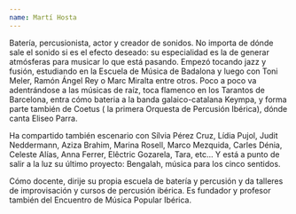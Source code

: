 ```yaml
---
name: Martí Hosta
---
```


Batería, percusionista, actor y creador de sonidos. No importa de dónde sale el sonido si es el efecto deseado: su especialidad es la de generar atmósferas para musicar lo que está pasando. Empezó tocando jazz y fusión, estudiando en la Escuela de Música de Badalona y luego con Toni Meler, Ramón Ángel Rey o Marc Miralta entre otros. Poco a poco va adentrándose a las músicas de raíz, toca flamenco en los Tarantos de Barcelona, entra cómo bateria a la banda galaico-catalana Keympa, y forma parte también de Coetus ( la primera Orquesta de Percusión Ibérica), dónde canta Eliseo Parra.

Ha compartido también escenario con Sílvia Pérez Cruz, Lídia Pujol, Judit Neddermann, Aziza Brahim, Marina Rosell, Marco Mezquida, Carles Dénia, Celeste Alías, Anna Ferrer, Elêctric Gozarela, Tara, etc… Y está a punto de salir a la luz su último proyecto: Bengalah, música para los cinco sentidos.

Cómo docente, dirije su propia escuela de batería y percusión y da talleres de improvisación y cursos de percusión ibérica. Es fundador y profesor también del Encuentro de Música Popular Ibérica.

